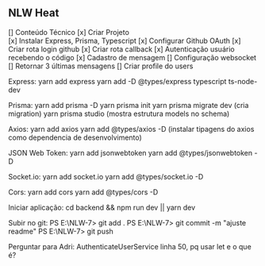 ## NLW Heat

[] Conteúdo Técnico
    [x] Criar Projeto
    <br>
    [x] Instalar Express, Prisma, Typescript
    [x] Configurar Github OAuth
    [x] Criar rota login github
    [x] Criar rota callback
    [x] Autenticação usuário recebendo o código
    [x] Cadastro de mensagem
    [] Configuração websocket
    [] Retornar 3 últimas mensagens
    [] Criar profile do users


Express:
yarn add express
yarn add -D @types/express typescript ts-node-dev

Prisma:
yarn add prisma -D
yarn prisma init
yarn prisma migrate dev (cria migration)
yarn prisma studio (mostra estrutura models no schema)

Axios:
yarn add axios
yarn add @types/axios -D (instalar tipagens do axios como dependencia de desenvolvimento)

JSON Web Token:
yarn add jsonwebtoken
yarn add @types/jsonwebtoken -D

Socket.io:
yarn add socket.io
yarn add @types/socket.io -D

Cors:
yarn add cors
yarn add @types/cors -D

Iniciar aplicação:
cd backend && npm run dev || yarn dev

Subir no git:
PS E:\NLW-7> git add .
PS E:\NLW-7> git commit -m "ajuste readme"
PS E:\NLW-7> git push


Perguntar para Adri:
AuthenticateUserService linha 50, pq usar let e o que é?